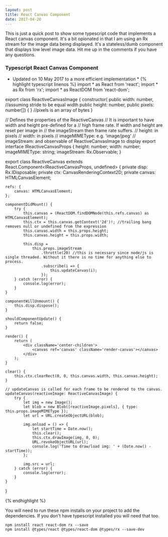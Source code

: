 ```yaml
---
layout: post
title: React Canvas Component
date: 2017-04-20
---
```


This is just a quick post to show some typescript code that implements a React canvas component. It's a bit opionated in that I am using an Rx stream for the image data being displayed.  It's a stateless/dumb component that displays low level image data.  Hit me  up in the comments if you have any questions.

### Typescript React Canvas Component 
* Updated on 10 May 2017 to a more efficient implementation *
{% highlight typescript linenos %}
import * as React from 'react';
import * as Rx from 'rx';
import * as ReactDOM from 'react-dom';

export class ReactiveCanvasImage {
    constructor(
        public width: number, //assuming stride to be equal width
        public height: number,
        public pixels: number[]) { } //pixels is an array of bytes
}

// Defines the properties of the ReactiveCanvas
// It is important to have width and height pre-defined for a
// high frame rate. If width and height are reset per image in
// the imageStream then frame rate suffers.
// height: in pixels
// width: in pixels
// imageMIMEType: e.g. 'image/jpeg'
// imageStream: and observable of ReactiveCanvasImage to display
export interface IReactiveCanvasProps {
    height: number;
    width: number;
    imageMIMEType: string;
    imageStream: Rx.Observable<ReactiveCanvasImage>;
}

export class ReactiveCanvas extends React.Component<IReactiveCanvasProps, undefined> {
    private disp: Rx.IDisposable;
    private ctx: CanvasRenderingContext2D;
    private canvas: HTMLCanvasElement;

    refs: {
        canvas: HTMLCanvasElement;
    };

    componentDidMount() {
        try {
            this.canvas = (ReactDOM.findDOMNode(this.refs.canvas) as HTMLCanvasElement);
            this.ctx = this.canvas.getContext('2d')!; //trailing bang removes null or undefined from the expression
            this.canvas.width = this.props.height;
            this.canvas.height = this.props.width;

            this.disp =
                this.props.imageStream
                    .throttle(20) //this is necessary since node/js is single threaded. Without it there is no time for anything else to process.
                    .subscribe(i => {
                        this.updateCanvas(i);
                    });
        } catch (error) {
            console.log(error);
        }
    }

    componentWillUnmount() {
        this.disp.dispose();
    }

    shouldComponentUpdate() {
        return false;
    }

    render() {
        return (
            <div className='center-children'>
                <canvas ref='canvas' className='render-canvas'></canvas>
            </div>
        );
    }

    clear() {
        this.ctx.clearRect(0, 0, this.canvas.width, this.canvas.height);
    }

    // updateCanvas is called for each frame to be rendered to the canvas.
    updateCanvas(reactiveImage: ReactiveCanvasImage) {
        try {
            let img = new Image();
            let blob = new Blob([reactiveImage.pixels], { type: this.props.imageMIMEType });
            let url = URL.createObjectURL(blob);

            img.onload = () => {
                let startTime = Date.now();
                this.clear();
                this.ctx.drawImage(img, 0, 0);
                URL.revokeObjectURL(url);
                console.log('Time to draw/load img: ' + (Date.now() - startTime));
            };

            img.src = url;
        } catch (error) {
            console.log(error);
        }
    }
}

{% endhighlight %}

You will need to run these npm installs on your project to add the dependencies. If you don't have typescript installed you will need that too.

```
npm install react react-dom rx --save
npm install @types/react @types/react-dom @types/rx --save-dev
```